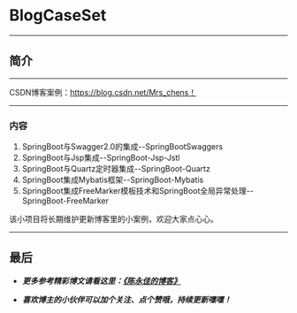 # BlogCaseSet
----------------------
## 简介

----------------------
CSDN博客案例：https://blog.csdn.net/Mrs_chens！

----------------------
### 内容
1. SpringBoot与Swagger2.0的集成--SpringBootSwaggers
2. SpringBoot与Jsp集成--SpringBoot-Jsp-Jstl
3. SpringBoot与Quartz定时器集成--SpringBoot-Quartz
4. SpringBoot集成Mybatis框架--SpringBoot-Mybatis
5. SpringBoot集成FreeMarker模板技术和SpringBoot全局异常处理--SpringBoot-FreeMarker

该小项目将长期维护更新博客里的小案例，欢迎大家点心心。

---------------------------
## 最后

- **_更多参考精彩博文请看这里：[《陈永佳的博客》](https://blog.csdn.net/Mrs_chens)_**

- **_喜欢博主的小伙伴可以加个关注、点个赞哦，持续更新嘿嘿！_**
